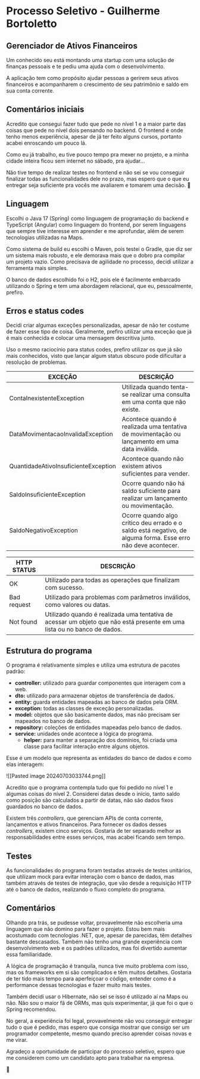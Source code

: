 # Processo Seletivo - Guilherme Bortoletto

## Gerenciador de Ativos Financeiros

Um conhecido seu está montando uma startup com uma solução de finanças pessoais e te pediu uma ajuda com o desenvolvimento. 

A aplicação tem como propósito ajudar pessoas a gerirem seus ativos financeiros e acompanharem o crescimento de seu patrimônio e saldo em sua conta corrente.

## Comentários iniciais

Acredito que consegui fazer tudo que pede no nível 1 e a maior parte das coisas que pede no nível dois pensando no backend. O frontend é onde tenho menos experiência, apesar de já ter feito alguns cursos, portanto acabei enroscando um pouco lá.

Como eu já trabalho, eu tive pouco tempo pra mexer no projeto, e a minha cidade inteira ficou sem internet no sábado, pra ajudar...

Não tive tempo de realizar testes no frontend e não sei se vou conseguir finalizar todas as funcionalidades dele no prazo, mas espero que o que eu entregar seja suficiente pra vocês me avaliarem e tomarem uma decisão. 🥲

## Linguagem

Escolhi o Java 17 (Spring) como linguagem de programação do backend e TypeScript (Angular) como linguagem do frontend, por serem linguagens que sempre tive interesse em aprender e me aprofundar, além de serem tecnologias utilizadas na Maps.

Como sistema de build eu escolhi o Maven, pois testei o Gradle, que diz ser um sistema mais robusto, e ele demorava mais que o dobro pra compilar um projeto vazio. Como precisava de agilidade no processo, decidi utilizar a ferramenta mais simples.

O banco de dados escolhido foi o H2, pois ele é facilmente embarcado utilizando o Spring e tem uma abordagem relacional, que eu, pessoalmente, prefiro.

## Erros e status codes

Decidi criar algumas exceções personalizadas, apesar de não ter costume de fazer esse tipo de coisa. Geralmente, prefiro utilizar uma exceção que já é mais conhecida e colocar uma mensagem descritiva junto.

Uso o mesmo raciocínio para status codes, prefiro utilizar os que já são mais conhecidos, visto que lançar algum status obscuro pode dificultar a resolução de problemas.


| EXCEÇÃO                              | DESCRIÇÃO                                                                                                     |
| ------------------------------------ | ------------------------------------------------------------------------------------------------------------- |
| ContaInexistenteException            | Utilizada quando tenta-se realizar uma consulta em uma conta que não existe.                                  |
| DataMovimentacaoInvalidaException    | Acontece quando é realizada uma tentativa de movimentação ou lançamento em uma data inválida.                 |
| QuantidadeAtivoInsuficienteException | Acontece quando não existem ativos suficientes para vender.                                                   |
| SaldoInsuficienteException           | Ocorre quando não há saldo suficiente para  realizar um lançamento ou movimentação.                           |
| SaldoNegativoException               | Ocorre quando algo crítico deu errado e o saldo está negativo, de alguma forma. Esse erro não deve acontecer. |

| HTTP STATUS | DESCRIÇÃO                                                                                                                |
| ----------- | ------------------------------------------------------------------------------------------------------------------------ |
| OK          | Utilizado para todas as operações que finalizam com sucesso.                                                             |
| Bad request | Utilizado para problemas com parâmetros inválidos, como valores ou datas.                                                |
| Not found   | Utilizado quando é realizada uma tentativa de acessar um objeto que não está presente em uma lista ou no banco de dados. |

## Estrutura do programa

O programa é relativamente simples e utiliza uma estrutura de pacotes  padrão:

- **controller:** utilizado para guardar componentes que interagem com a web.
- **dto:** utilizado para armazenar objetos de transferência de dados.
- **entity:** guarda entidades mapeadas ao banco de dados pela ORM.
- **exception:** todas as classes de exceção personalizadas.
- **model:** objetos que são basicamente dados, mas não precisam ser mapeados no banco de dados.
- **repository:** coleções de entidades mapeadas pelo banco de dados.
- **service:** unidades onde acontece a lógica do programa.
	- **helper:** para manter a separação dos domínios, foi criada uma classe para facilitar interação entre alguns objetos.

Esse é um modelo que representa as entidades do banco de dados e como elas interagem:


![[Pasted image 20240703033744.png]]

Acredito que o programa contempla tudo que foi pedido no nível 1 e algumas coisas do nível 2. Considerei datas desde o início, tanto saldo como posição são calculados a partir de datas, não são dados fixos guardados no banco de dados.

Existem três *controllers*, que gerenciam APIs de conta corrente, lançamentos e ativos financeiros. Para fornecer os dados desses *controllers*, existem cinco serviços. Gostaria de ter separado melhor as responsabilidades entre esses serviços, mas acabei ficando sem tempo.

## Testes

As funcionalidades do programa foram testadas através de testes unitários, que utilizam mock para evitar interação com o banco de dados, mas também através de testes de integração, que vão desde a requisição HTTP até o banco de dados, realizando o fluxo completo do programa.

## Comentários

Olhando pra trás, se pudesse voltar, provavelmente não escolheria uma linguagem que não domino para fazer o projeto. Estou bem mais acostumado com tecnologias .NET, que, apesar de parecidas, têm detalhes bastante descasados. Também não tenho uma grande experiência com desenvolvimento web e os padrões utilizados, mas foi divertido aumentar essa familiaridade.

A lógica de programação é tranquila, nunca tive muito problema com isso, mas os frameworks em si são complicados e têm muitos detalhes. Gostaria de ter tido mais tempo para aperfeiçoar o código, entender como é a performance dessas tecnologias e fazer muito mais testes.

Também decidi usar o Hibernate, não sei se isso é utilizado aí na Maps ou não. Não sou o maior fã de ORMs, mas quis experimentar, já que foi o que o Spring recomendou.

No geral, a experiência foi legal, provavelmente não vou conseguir entregar tudo o que é pedido, mas espero que consiga mostrar que consigo ser um programador competente, mesmo quando preciso aprender coisas novas e me virar.

Agradeço a oportunidade de participar do processo seletivo, espero que me considerem como um candidato apto para trabalhar na empresa.

🙂